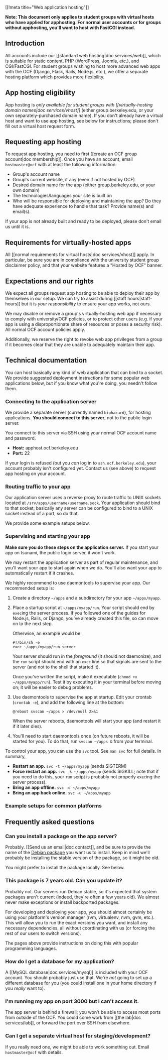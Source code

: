 [[!meta title="Web application hosting"]]

**Note: This document only applies to student groups with virtual hosts who
have applied for apphosting. For normal user accounts or for groups without
apphosting, you'll want to host with FastCGI instead.**


## Introduction

All accounts include our [[standard web hosting|doc services/web]], which is
suitable for static content, PHP (WordPress, Joomla, etc.), and CGI/FastCGI.
For student groups wishing to host more advanced web apps with the OCF (Django,
Flask, Rails, Node.js, etc.), we offer a separate hosting platform which
provides more flexibility.

## App hosting eligibility

App hosting is *only available for student groups with [[virtually-hosting
domain names|doc services/vhost]]* (either group.berkeley.edu, or your own
separately-purchased domain name). If you don't already have a virtual host and
want to use app hosting, see below for instructions; please don't fill out a
virtual host request form.

## Requesting app hosting

To request app hosting, you need to first [[create an OCF group
account|doc membership]]. Once you have an account, email `hostmaster@ocf` with at
least the following information:

* Group's account name
* Group's current website, if any (even if not hosted by OCF)
* Desired domain name for the app (either group.berkeley.edu, or your own
  domain)
* The technologies/languages your site is built on
* Who will be responsible for deploying and maintaining the app? Do they have
  adequate experience to handle that task? Provide name(s) and email(s).

If your app is not already built and ready to be deployed, please don't email
us until it is.

## Requirements for virtually-hosted apps

All [[normal requirements for virtual hosts|doc services/vhost]] apply. In
particular, be sure you are in compliance with the university student group
disclaimer policy, and that your website features a "Hosted by OCF" banner.

## Expectations and our rights

We expect all groups request app hosting to be able to deploy their app by
themselves in our setup. We can try to assist during [[staff hours|staff-hours]]
but it is *your responsibility* to ensure your app works, not ours.

We may disable or remove a group's virtually-hosting web app if necessary to
comply with university/OCF policies, or to protect other users (e.g. if your
app is using a disproportionate share of resources or poses a security risk).
All normal OCF account policies apply.

Additionally, we reserve the right to revoke web app privileges from a group if
it becomes clear that they are unable to adequately maintain their app.

## Technical documentation

You can host basically any kind of web application that can bind to a socket.
We provide suggested deployment instructions for some popular web applications
below, but if you know what you're doing, you needn't follow them.

### Connecting to the application server

We provide a separate server (currently named `biohazard`), for hosting
applications. **You should connect to this server**, not to the public login
server.

You connect to this server via SSH using your normal OCF account name and password.

* **Host:** apphost.ocf.berkeley.edu
* **Port:** 22

If your login is refused (but you *can* log in to `ssh.ocf.berkeley.edu`), your
account probably isn't configured yet. Contact us (see above) to request app
hosting on your account.

### Routing traffic to your app

Our application server uses a reverse proxy to route traffic to UNIX sockets
located at `/srv/apps/username/username.sock`. Your application should bind to
that socket; basically any server can be configured to bind to a UNIX socket
instead of a port, so do that.

We provide some example setups below.

<a id="supervise"></a>
### Supervising and starting your app

**Make sure you do these steps on the application server.** If you start your
app on tsunami, the public login server, it won't work.

We may restart the application server as part of regular maintenance, and
you'll want your app to start again when we do. You'll also want your app to
automatically restart if it crashes.

We highly recommend to use daemontools to supervise your app. Our recommended
setup is:

1. Create a directory `~/apps` and a subdirectory for your app `~/apps/myapp`.

2. Place a startup script at `~/apps/myapp/run`. Your script should end by
   `exec`ing the server process. If you followed one of the guides for Node.js,
   Rails, or Django, you've already created this file, so can move on to the next step.

   Otherwise, an example would be:

       #!/bin/sh -e
       exec ~/apps/myapp/run-server

   Your server should run in the *foreground* (it should not daemonize), and
   the `run` script should end with an `exec` line so that signals are sent to
   the server (and not to the shell that started it).

   Once you've written the script, make it executable
   (`chmod +x ~/apps/myapp/run`). Test it by executing it in your terminal
   before moving on; it will be easier to debug problems.

3. Use daemontools to supervise the app at startup. Edit your crontab
   (`crontab -e`), and add the following line at the bottom:

       @reboot svscan ~/apps > /dev/null 2>&1

   When the server reboots, daemontools will start your app (and restart it if
   it later dies).

4. You'll need to start daemontools once (on future reboots, it will be started
   for you). To do that, run `svscan ~/apps &` from your terminal.

To control your app, you can use the `svc` tool. See `man svc` for full
details. In summary,

* **Restart an app.** `svc -t ~/apps/myapp` (sends SIGTERM)
* **Force restart an app.** `svc -k ~/apps/myapp` (sends SIGKILL; note that if
  you need to do this, your `run` script is probably not properly `exec`ing the
  server process).
* **Bring an app offline.** `svc -d ~/apps/myapp`
* **Bring an app back online.** `svc -u ~/apps/myapp`

### Example setups for common platforms


## Frequently asked questions
### Can you install a package on the app server?

Probably. [[Send us an email|doc contact]], and be sure to provide the name of the
[Debian package][dpkg] you want us to install. Keep in mind we'll probably be
installing the stable version of the package, so it might be old.

You might prefer to install the package locally. See below.

### This package is 7 years old. Can you update it?

Probably not. Our servers run Debian stable, so it's expected that system
packages aren't current (indeed, they're often a few years old). We almost
never make exceptions or install backported packages.

For developing and deploying your app, you should almost certainly be using
your platform's version manager (rvm, virtualenv, nvm, gvm, etc.). This will
allow you to run the exact versions you want, and install any necessary
dependencies, all without coordinating with us (or forcing the rest of our
users to switch versions).

The pages above provide instructions on doing this with popular programming
languages.

### How do I get a database for my application?

A [[MySQL database|doc services/mysql]] is included with your OCF account. You
should probably just use that. We're *not* going to set up a different database
for you (you could install one in your home directory if you *really* want to).

### I'm running my app on port 3000 but I can't access it.

The app server is behind a firewall; you won't be able to access most ports
from outside of the OCF. You could come work from [[the lab|doc services/lab]], or
forward the port over SSH from elsewhere.

### Can I get a separate virtual host for staging/development?

If you really need one, we might be able to work something out. Email
`hostmaster@ocf` with details.

[dpkg]: https://www.debian.org/distrib/packages#search_packages
